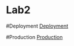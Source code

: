 # Lab2
#Deployment
[Deployment](https://labweb2.azurewebsites.net/)

#Production
[Production](https://labweb2p.azurewebsites.net/)

